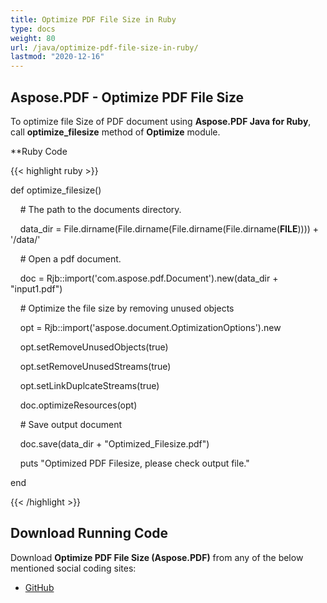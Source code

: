 ```yaml
---
title: Optimize PDF File Size in Ruby
type: docs
weight: 80
url: /java/optimize-pdf-file-size-in-ruby/
lastmod: "2020-12-16"
---
```



## Aspose.PDF - Optimize PDF File Size
To optimize file Size of PDF document using **Aspose.PDF Java for Ruby**, call **optimize_filesize** method of **Optimize** module.

**Ruby Code

{{< highlight ruby >}}

 def optimize_filesize()

    # The path to the documents directory.

    data_dir = File.dirname(File.dirname(File.dirname(File.dirname(__FILE__)))) + '/data/'

    # Open a pdf document.

    doc = Rjb::import('com.aspose.pdf.Document').new(data_dir + "input1.pdf")

    # Optimize the file size by removing unused objects

    opt = Rjb::import('aspose.document.OptimizationOptions').new

    opt.setRemoveUnusedObjects(true)

    opt.setRemoveUnusedStreams(true)

    opt.setLinkDuplcateStreams(true)

    doc.optimizeResources(opt)

    # Save output document

    doc.save(data_dir + "Optimized_Filesize.pdf")

    puts "Optimized PDF Filesize, please check output file."

end 


{{< /highlight >}}

## Download Running Code
Download **Optimize PDF File Size (Aspose.PDF)** from any of the below mentioned social coding sites:

- [GitHub](https://github.com/aspose-pdf/Aspose.PDF-for-Java/tree/master/Plugins/Aspose_Pdf_Java_for_Ruby/lib/asposepdfjava/Document/optimize.rb)
